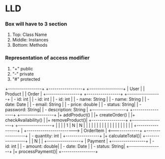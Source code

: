 # LLD

### Box will have to 3 section
1. Top: Class Name
2. Middle: Instances
3. Bottom: Methods

### Representation of access modifier
1. "+" public
2. "-" private
3. "#" protected

+-----------------+           +-----------------+          +-----------------+
|     User        |           |     Product     |          |     Order       |
+-----------------+           +-----------------+          +-----------------+
| - id: int       |           | - id: int       |          | - id: int       |
| - name: String  |           | - name: String  |          | - date: Date    |
| - email: String |           | - price: double |          | - status: String|
| - password: String|         | - description: String |    +-----------------+
+-----------------+           +-----------------+          |+ addProduct()   |
|+ createOrder()  |           |+ checkAvailability() |     |+ removeProduct()|
+-----------------+           +-----------------+          +-----------------+
         |                             |                              |
         | 1                          | N                            | N
         |                             |                              |
         |                             |                              |
         |                             |                              |
         |                             |                              |
         |                             |                              |
         |                             |                              |
         |                          +-----------------+               |
         +------------------------> |   OrderItem     | <-------------+
                                    +-----------------+
                                    | - quantity: int |
                                    +-----------------+
                                    |+ calculateTotal()|
                                    +-----------------+
                                           |
                                           | N
                                           |
                                           |
                                       +-----------------+
                                       |     Payment     |
                                       +-----------------+
                                       | - id: int       |
                                       | - amount: double|
                                       | - date: Date    |
                                       | - status: String|
                                       +-----------------+
                                       |+ processPayment()|
                                       +-----------------+
